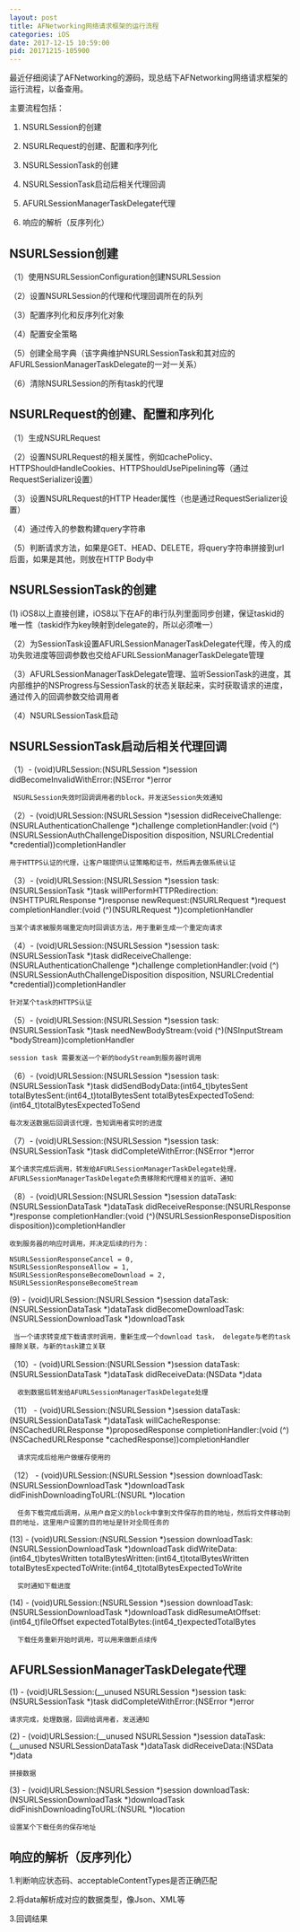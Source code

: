 ```yaml
---
layout: post
title: AFNetworking网络请求框架的运行流程
categories: iOS
date: 2017-12-15 10:59:00
pid: 20171215-105900
---
```


最近仔细阅读了AFNetworking的源码，现总结下AFNetworking网络请求框架的运行流程，以备查用。

主要流程包括：

1. NSURLSession的创建

2. NSURLRequest的创建、配置和序列化

3. NSURLSessionTask的创建

4. NSURLSessionTask启动后相关代理回调

5. AFURLSessionManagerTaskDelegate代理

6. 响应的解析（反序列化）


## NSURLSession创建

（1）使用NSURLSessionConfiguration创建NSURLSession

（2）设置NSURLSession的代理和代理回调所在的队列

（3）配置序列化和反序列化对象

（4）配置安全策略

（5）创建全局字典（该字典维护NSURLSessionTask和其对应的AFURLSessionManagerTaskDelegate的一对一关系）

（6）清除NSURLSession的所有task的代理


## NSURLRequest的创建、配置和序列化

（1）生成NSURLRequest

（2）设置NSURLRequest的相关属性，例如cachePolicy、HTTPShouldHandleCookies、HTTPShouldUsePipelining等（通过RequestSerializer设置）

（3）设置NSURLRequest的HTTP Header属性（也是通过RequestSerializer设置）

（4）通过传入的参数构建query字符串

（5）判断请求方法，如果是GET、HEAD、DELETE，将query字符串拼接到url后面，如果是其他，则放在HTTP Body中

## NSURLSessionTask的创建

 (1) iOS8以上直接创建，iOS8以下在AF的串行队列里面同步创建，保证taskid的唯一性（taskid作为key映射到delegate的，所以必须唯一）

（2）为SessionTask设置AFURLSessionManagerTaskDelegate代理，传入的成功失败进度等回调参数也交给AFURLSessionManagerTaskDelegate管理

（3）AFURLSessionManagerTaskDelegate管理、监听SessionTask的进度，其内部维护的NSProgress与SessionTask的状态关联起来，实时获取请求的进度，通过传入的回调参数交给调用者

（4）NSURLSessionTask启动 

## NSURLSessionTask启动后相关代理回调

（1）- (void)URLSession:(NSURLSession *)session didBecomeInvalidWithError:(NSError *)error
     
     NSURLSession失效时回调调用者的block，并发送Session失效通知

（2）- (void)URLSession:(NSURLSession *)session 
    didReceiveChallenge:(NSURLAuthenticationChallenge *)challenge
    completionHandler:(void (^)(NSURLSessionAuthChallengeDisposition disposition, NSURLCredential *credential))completionHandler   
   
    用于HTTPS认证的代理，让客户端提供认证策略和证书，然后再去做系统认证
 
（3）- (void)URLSession:(NSURLSession *)session
    task:(NSURLSessionTask *)task
    willPerformHTTPRedirection:(NSHTTPURLResponse *)response
    newRequest:(NSURLRequest *)request
    completionHandler:(void (^)(NSURLRequest *))completionHandler

    当某个请求被服务端重定向时回调该方法，用于重新生成一个重定向请求  

（4）- (void)URLSession:(NSURLSession *)session
    task:(NSURLSessionTask *)task
    didReceiveChallenge:(NSURLAuthenticationChallenge *)challenge
    completionHandler:(void (^)(NSURLSessionAuthChallengeDisposition disposition, NSURLCredential *credential))completionHandler

    针对某个task的HTTPS认证

（5）- (void)URLSession:(NSURLSession *)session
    task:(NSURLSessionTask *)task
    needNewBodyStream:(void (^)(NSInputStream *bodyStream))completionHandler   

    session task 需要发送一个新的bodyStream到服务器时调用

（6）- (void)URLSession:(NSURLSession *)session
    task:(NSURLSessionTask *)task
    didSendBodyData:(int64_t)bytesSent
    totalBytesSent:(int64_t)totalBytesSent
    totalBytesExpectedToSend:(int64_t)totalBytesExpectedToSend   

    每次发送数据后回调该代理，告知调用者实时的进度

（7）- (void)URLSession:(NSURLSession *)session
    task:(NSURLSessionTask *)task
    didCompleteWithError:(NSError *)error  
    
    某个请求完成后调用，转发给AFURLSessionManagerTaskDelegate处理，AFURLSessionManagerTaskDelegate负责移除和代理相关的监听、通知

（8）- (void)URLSession:(NSURLSession *)session
    dataTask:(NSURLSessionDataTask *)dataTask
    didReceiveResponse:(NSURLResponse *)response
    completionHandler:(void (^)(NSURLSessionResponseDisposition disposition))completionHandler

    收到服务器的响应时调用，并决定后续的行为：

    NSURLSessionResponseCancel = 0,                                    
    NSURLSessionResponseAllow = 1,                                     
    NSURLSessionResponseBecomeDownload = 2,                           
    NSURLSessionResponseBecomeStream

 (9) - (void)URLSession:(NSURLSession *)session
     dataTask:(NSURLSessionDataTask *)dataTask
     didBecomeDownloadTask:(NSURLSessionDownloadTask *)downloadTask

     当一个请求转变成下载请求时调用，重新生成一个download task， delegate与老的task接除关联，与新的task建立关联

（10）- (void)URLSession:(NSURLSession *)session
      dataTask:(NSURLSessionDataTask *)dataTask
      didReceiveData:(NSData *)data    

      收到数据后转发给AFURLSessionManagerTaskDelegate处理

（11） - (void)URLSession:(NSURLSession *)session
      dataTask:(NSURLSessionDataTask *)dataTask
      willCacheResponse:(NSCachedURLResponse *)proposedResponse
      completionHandler:(void (^)(NSCachedURLResponse *cachedResponse))completionHandler

      请求完成后给用户做缓存使用的

（12） - (void)URLSession:(NSURLSession *)session
      downloadTask:(NSURLSessionDownloadTask *)downloadTask
      didFinishDownloadingToURL:(NSURL *)location

      任务下载完成后调用，从用户自定义的block中拿到文件保存的目的地址，然后将文件移动到目的地址，这里用户设置的目的地址是针对全局任务的        

 (13)  - (void)URLSession:(NSURLSession *)session
      downloadTask:(NSURLSessionDownloadTask *)downloadTask
      didWriteData:(int64_t)bytesWritten
      totalBytesWritten:(int64_t)totalBytesWritten
      totalBytesExpectedToWrite:(int64_t)totalBytesExpectedToWrite

      实时通知下载进度

 (14) - (void)URLSession:(NSURLSession *)session
      downloadTask:(NSURLSessionDownloadTask *)downloadTask
      didResumeAtOffset:(int64_t)fileOffset
      expectedTotalBytes:(int64_t)expectedTotalBytes 

      下载任务重新开始时调用，可以用来做断点续传

## AFURLSessionManagerTaskDelegate代理

 (1) - (void)URLSession:(__unused NSURLSession *)session
     task:(NSURLSessionTask *)task
     didCompleteWithError:(NSError *)error
    
    请求完成，处理数据，回调给调用者，发送通知

 (2) - (void)URLSession:(__unused NSURLSession *)session
     dataTask:(__unused NSURLSessionDataTask *)dataTask
     didReceiveData:(NSData *)data  
 
    拼接数据

 (3) - (void)URLSession:(NSURLSession *)session
     downloadTask:(NSURLSessionDownloadTask *)downloadTask
     didFinishDownloadingToURL:(NSURL *)location    
   
    设置某个下载任务的保存地址

## 响应的解析（反序列化）

   1.判断响应状态码、acceptableContentTypes是否正确匹配

   2.将data解析成对应的数据类型，像Json、XML等

   3.回调结果

